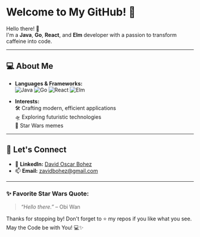 # Welcome to My GitHub! 🚀

Hello there! 👋  
I'm a **Java**, **Go**, **React**, and **Elm** developer with a passion to transform caffeine into code.

---

## 💻 About Me  
- **Languages & Frameworks:**  
  ![Java](https://img.shields.io/badge/Java-%23ED8B00.svg?style=for-the-badge&logo=java&logoColor=white) 
  ![Go](https://img.shields.io/badge/Go-%2300ADD8.svg?style=for-the-badge&logo=go&logoColor=white) 
  ![React](https://img.shields.io/badge/React-%2361DAFB.svg?style=for-the-badge&logo=react&logoColor=black) 
  ![Elm](https://img.shields.io/badge/Elm-%23060A24.svg?style=for-the-badge&logo=elm&logoColor=white)

- **Interests:**  
  🛠️ Crafting modern, efficient applications  
  🛸 Exploring futuristic technologies  
  🌌 Star Wars memes

---

## 🔗 Let's Connect
- 💼 **LinkedIn:** [David Oscar Bohez](https://www.linkedin.com/in/david-oscar-bohez-996a24179/)  
- 📫 **Email:** zavidbohez@gmail.com 
---

### ✨ Favorite Star Wars Quote:
> _“Hello there.”_ – Obi Wan  

Thanks for stopping by! Don't forget to ⭐ my repos if you like what you see. May the Code be with You! 💻✨
